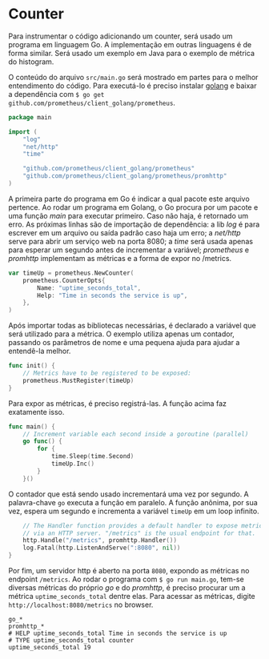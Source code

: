 Counter
=======

Para instrumentar o código adicionando um counter, será usado um programa em linguagem Go. A implementação em outras linguagens é de forma similar. Será usado um exemplo em Java para o exemplo de métrica do histogram.

O conteúdo do arquivo `src/main.go` será mostrado em partes para o melhor entendimento do código. Para executá-lo é preciso instalar [golang](https://golang.org/dl/) e baixar a dependência com `$ go get github.com/prometheus/client_golang/prometheus`.

```go
package main

import (
	"log"
	"net/http"
	"time"

	"github.com/prometheus/client_golang/prometheus"
	"github.com/prometheus/client_golang/prometheus/promhttp"
)
```

A primeira parte do programa em Go é indicar a qual pacote este arquivo pertence. Ao rodar um programa em Golang, o Go procura por um pacote e uma função _main_ para executar primeiro. Caso não haja, é retornado um erro. As próximas linhas são de importação de dependência: a lib _log_ é para escrever em um arquivo ou saída padrão caso haja um erro; a _net/http_ serve para abrir um serviço web na porta 8080; a _time_ será usada apenas para esperar um segundo antes de incrementar a variável; _prometheus_ e _promhttp_ implementam as métricas e a forma de expor no /metrics.

```go
var timeUp = prometheus.NewCounter(
	prometheus.CounterOpts{
		Name: "uptime_seconds_total",
		Help: "Time in seconds the service is up",
	},
)
```

Após importar todas as bibliotecas necessárias, é declarado a variável que será utilizado para a métrica. O exemplo utiliza apenas um contador, passando os parâmetros de nome e uma pequena ajuda para ajudar a entendê-la melhor.

```go
func init() {
	// Metrics have to be registered to be exposed:
	prometheus.MustRegister(timeUp)
}
```

Para expor as métricas, é preciso registrá-las. A função acima faz exatamente isso.

```go
func main() {
	// Increment variable each second inside a goroutine (parallel)
	go func() {
		for {
			time.Sleep(time.Second)
			timeUp.Inc()
		}
	}()
```

O contador que está sendo usado incrementará uma vez por segundo. A palavra-chave `go` executa a função em paralelo. A função anônima, por sua vez, espera um segundo e incrementa a variável `timeUp` em um loop infinito.

```go
	// The Handler function provides a default handler to expose metrics
	// via an HTTP server. "/metrics" is the usual endpoint for that.
	http.Handle("/metrics", promhttp.Handler())
	log.Fatal(http.ListenAndServe(":8080", nil))
}
```

Por fim, um servidor http é aberto na porta `8080`, expondo as métricas no endpoint `/metrics`. Ao rodar o programa com `$ go run main.go`, tem-se diversas métricas do próprio _go_ e do _promhttp_, é preciso procurar um a métrica `uptime_seconds_total` dentre elas. Para acessar as métricas, digite `http://localhost:8080/metrics` no browser.

```
go_*
promhttp_*
# HELP uptime_seconds_total Time in seconds the service is up
# TYPE uptime_seconds_total counter
uptime_seconds_total 19
```
